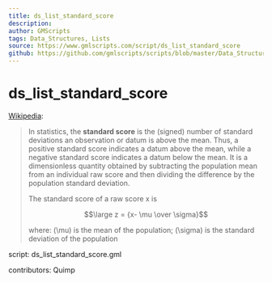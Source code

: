 ```yaml
---
title: ds_list_standard_score
description: 
author: GMScripts
tags: Data_Structures, Lists
source: https://www.gmlscripts.com/script/ds_list_standard_score
github: https://github.com/gmlscripts/scripts/blob/master/Data_Structures/Lists/ds_list_standard_score.gml
---
```


ds_list_standard_score
======================

[Wikipedia]:

> In statistics, the **standard score** is the (signed) number of standard 
> deviations an observation or datum is above the mean. Thus, a positive
> standard score indicates a datum above the mean, while a negative standard
> score indicates a datum below the mean. It is a dimensionless quantity
> obtained by subtracting the population mean from an individual raw score
> and then dividing the difference by the population standard deviation.
>
> The standard score of a raw score x is
>
> $$\large z = {x- \mu \over \sigma}$$
>
> where: \(\mu\) is the mean of the population;
> \(\sigma\) is the standard deviation of the population

[Wikipedia]: http://en.wikipedia.org/wiki/Standard_score

script: ds_list_standard_score.gml

contributors: Quimp
